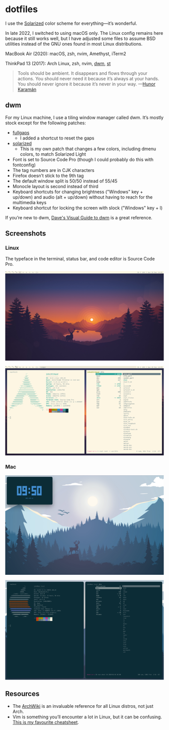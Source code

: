# dotfiles

I use the [Solarized](https://ethanschoonover.com/solarized/) color scheme for
everything—it’s wonderful.

In late 2022, I switched to using macOS only. The Linux config remains here
because it still works well, but I have adjusted some files to assume BSD
utilities instead of the GNU ones found in most Linux distributions.

MacBook Air (2020): macOS, zsh, nvim, Amethyst, iTerm2

ThinkPad 13 (2017): Arch Linux, zsh, nvim, [dwm](https://dwm.suckless.org/),
[st](https://st.suckless.org/)

> Tools should be ambient. It disappears and flows through your actions. You
> should never need it because it’s always at your hands. You should never
> ignore it because it’s never in your way. —[Hunor Karamán](https://hex22.org/wiki/manifesto/)

## dwm

For my Linux machine, I use a tiling window manager called dwm. It’s mostly
stock except for the following patches:

- [fullgaps](https://dwm.suckless.org/patches/fullgaps/)
  - I added a shortcut to reset the gaps
- [solarized](https://github.com/johnjago/dotfiles/blob/main/dwm/patches/dwm-solarized-6.2.diff)
  - This is my own patch that changes a few colors, including dmenu colors, to
    match Solarized Light
- Font is set to Source Code Pro (though I could probably do this with
  fontconfig)
- The tag numbers are in CJK characters
- Firefox doesn’t stick to the 9th tag
- The default window split is 50/50 instead of 55/45
- Monocle layout is second instead of third
- Keyboard shortcuts for changing brightness ("Windows" key + up/down) and
  audio (alt + up/down) without having to reach for the multimedia keys
- Keyboard shortcut for locking the screen with slock ("Windows" key + l)

If you’re new to dwm, [Dave's Visual Guide to dwm](https://ratfactor.com/dwm) is a great reference.

## Screenshots

### Linux

The typeface in the terminal, status bar, and code editor is Source Code Pro.

![](screenshots/linux-1.png)

![](screenshots/linux-2.png)

### Mac

![](screenshots/mac-1.png)

![](screenshots/mac-2.png)

## Resources

- The [ArchWiki](https://wiki.archlinux.org/title/Table_of_contents) is an invaluable reference for all Linux distros, not just Arch.
- Vim is something you’ll encounter a lot in Linux, but it can be confusing. [This is my favourite cheatsheet](https://vim.rtorr.com/).
